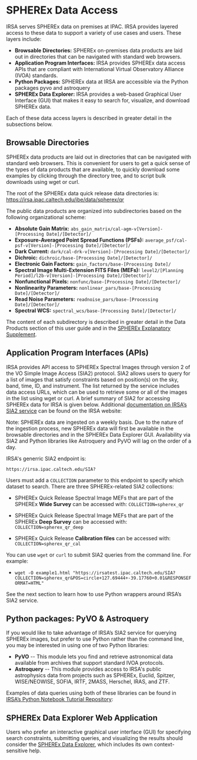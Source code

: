 # SPHEREx Data Access

IRSA serves SPHEREx data on premises at IPAC.
IRSA provides layered access to these data to support a variety of use cases and users.
These layers include:

* **Browsable Directories:** SPHEREx on-premises data products are laid out in directories that can be navigated with standard web browsers.
* **Application Program Interfaces:** IRSA provides SPHEREx data access APIs that are compliant with International Virtual Observatory Alliance (IVOA) standards.
* **Python Packages:** SPHEREx data at IRSA are accessible via the Python packages pyvo and astroquery
* **SPHEREx Data Explorer:** IRSA provides a web-based Graphical User Interface (GUI) that makes it easy to search for, visualize, and download SPHEREx data.

Each of these data access layers is described in greater detail in the subsections below.

## Browsable Directories
SPHEREx data products are laid out in directories that can be navigated with standard web browsers.
This is convenient for users to get a quick sense of the types of data products that are available, to quickly download some examples by clicking through the directory tree, and to script bulk downloads using wget or curl.

The root of the SPHEREx data quick release data directories is:
https://irsa.ipac.caltech.edu/ibe/data/spherex/qr

The public data products are organized into subdirectories based on the following organizational scheme:
* **Absolute Gain Matrix:** `abs_gain_matrix/cal-agm-v[Version]-[Processing Date]/[Detector]/`
* **Exposure-Averaged Point Spread Functions (PSFs):** `average_psf/cal-psf-v[Version]-[Processing Date]/[Detector]/`
* **Dark Current:** `dark/cal-drk-v[Version]-[Processing Date]/[Detector]/`
* **Dichroic:** `dichroic/base-[Processing Date]/[Detector]/`
* **Electronic Gain Factors:** `gain_factors/base-[Processing Date]/`
* **Spectral Image Multi-Extension FITS Files (MEFs):** `level2/[Planning Period]/l2b-v[Version]-[Processing Date]/[Detector]/`
* **Nonfunctional Pixels:** `nonfunc/base-[Processing Date]/[Detector]/`
* **Nonlinearity Parameters:** `nonlinear_pars/base-[Processing Date]/[Detector]/`
* **Read Noise Parameters:** `readnoise_pars/base-[Processing Date]/[Detector]/`
* **Spectral WCS:** `spectral_wcs/base-[Processing Date]/[Detector]/`

The content of each subdirectory is described in greater detail in the Data Products section of this user guide and in the [SPHEREx Explanatory Supplement](https://irsa.ipac.caltech.edu/data/SPHEREx/docs/SPHEREx_Expsupp_QR.pdf).


## Application Program Interfaces (APIs)

IRSA provides API access to SPHEREx Spectral Images through version 2 of the VO Simple Image Access (SIA2) protocol.
SIA2 allows users to query for a list of images that satisfy constraints based on position(s) on the sky, band, time, ID, and instrument.
The list returned by the service includes data access URLs, which can be used to retrieve some or all of the images in the list using wget or curl.
A brief summary of SIA2 for accessing SPHEREx data for IRSA is given below.
Additional [documentation on IRSA’s SIA2 service](https://irsa.ipac.caltech.edu/ibe/sia.html) can be found on the IRSA website:

Note: SPHEREx data are ingested on a weekly basis.
Due to the nature of the ingestion process, new SPHEREx data will first be available in the browsable directories and in the SPHEREx Data Explorer GUI.
Availability via SIA2 and Python libraries like Astroquery and PyVO will lag on the order of a day.

IRSA's generric SIA2 endpoint is:

`https://irsa.ipac.caltech.edu/SIA?`

Users must add a `COLLECTION` parameter to this endpoint to specify which dataset to search.
 There are three SPHEREx-related SIA2 collections:

* SPHEREx Quick Release Spectral Image MEFs that are part of the SPHEREx **Wide Survey** can be accessed with: `COLLECTION=spherex_qr`

* SPHEREx Quick Release Spectral Image MEFs that are part of the SPHEREx **Deep Survey** can be accessed with: `COLLECTION=spherex_qr_deep`

* SPHEREx Quick Release **Calibration files** can be accessed with: `COLLECTION=spherex_qr_cal`

You can use `wget` or `curl` to submit SIA2 queries from the command line.
For example:

* `wget -O example1.html "https://irsatest.ipac.caltech.edu/SIA?COLLECTION=spherex_qr&POS=circle+127.69444+-39.17760+0.01&RESPONSEFORMAT=HTML"`

See the next section to learn how to use Python wrappers around IRSA’s SIA2 service.

## Python packages: PyVO & Astroquery

If you would like to take advantage of IRSA’s SIA2 service for querying SPHEREx images, but prefer to use Python rather than the command line, you may be interested in using one of two Python libraries:

*	**PyVO**  -- This module lets you find and retrieve astronomical data available from archives that support standard IVOA protocols.
*	**Astroquery**  -- This module provides access to IRSA's public astrophysics data from projects such as SPHEREx, Euclid, Spitzer, WISE/NEOWISE, SOFIA, IRTF, 2MASS, Herschel, IRAS, and ZTF.

Examples of data queries using both of these libraries can be found in [IRSA’s Python Notebook Tutorial Repository](https://caltech-ipac.github.io/irsa-tutorials/):

## SPHEREx Data Explorer Web Application

Users who prefer an interactive graphical user interface (GUI) for specifying search constraints, submitting queries, and visualizing the results should consider the [SPHEREx Data Explorer](https://irsa.ipac.caltech.edu/applications/spherex), which includes its own context-sensitive help.
